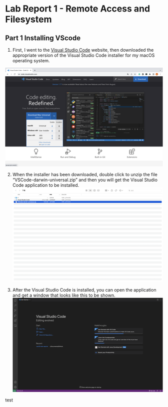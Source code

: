 # Lab Report 1 - Remote Access and Filesystem

## Part 1 Installing VScode
1. First, I went to the [Visual Studio Code](https://code.visualstudio.com) website, then downloaded the appropriate version of the Visual Studio Code installer for my macOS operating system.

![Image](lab%20report%201%201.1.png)

2. When the installer has been downloaded, double click to unzip the file “VSCode-darwin-universal.zip” and then you will get the Visual Studio Code application to be installed.
![Image](lab%20report%201%201.2.png)

3. After the Visual Studio Code is installed, you can open the application and get a window that looks like this to be shown.
![Image](lab%20report%201%201.3.png)





test

